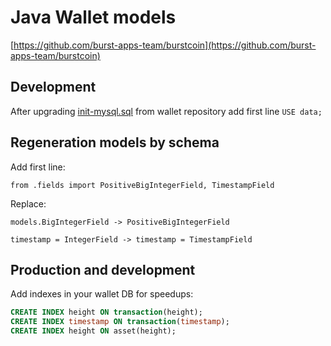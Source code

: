 # Java Wallet models

[https://github.com/burst-apps-team/burstcoin](https://github.com/burst-apps-team/burstcoin)

## Development

After upgrading [init-mysql.sql](https://github.com/burst-apps-team/burstcoin/blob/develop/init-mysql.sql) from wallet repository add first line `USE data;`

## Regeneration models by schema

Add first line:

`from .fields import PositiveBigIntegerField, TimestampField`

Replace:

`models.BigIntegerField -> PositiveBigIntegerField`

`timestamp = IntegerField -> timestamp = TimestampField`

## Production and development

Add indexes in your wallet DB for speedups:

``` sql
CREATE INDEX height ON transaction(height);
CREATE INDEX timestamp ON transaction(timestamp);
CREATE INDEX height ON asset(height);
```
